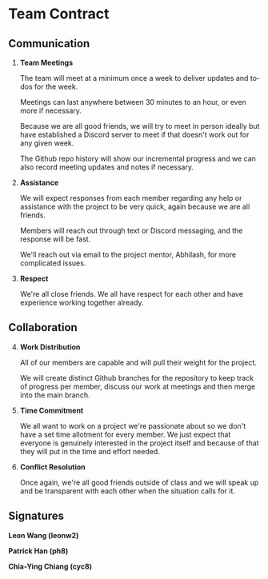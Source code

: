 # Team Contract

## Communication
1. **Team Meetings**

    The team will meet at a minimum once a week to deliver updates and to-dos for the week.

    Meetings can last anywhere between 30 minutes to an hour, or even more if necessary.

    Because we are all good friends, we will try to meet in person ideally but have established a Discord server to meet if that doesn't work out for any given week.
    
    The Github repo history will show our incremental progress and we can also record meeting updates and notes if necessary.

2. **Assistance** 

    We will expect responses from each member regarding any help or assistance with the project to be very quick, again because we are all friends. 
    
    Members will reach out through text or Discord messaging, and the response will be fast. 
    
    We'll reach out via email to the project mentor, Abhilash, for more complicated issues.

3. **Respect** 

    We're all close friends. We all have respect for each other and have experience working together already.

## Collaboration

4. **Work Distribution** 

    All of our members are capable and will pull their weight for the project. 
    
    We will create distinct Github branches for the repository to keep track of progress per member, discuss our work at meetings and then merge into the main branch.

5. **Time Commitment** 

    We all want to work on a project we're passionate about so we don't have a set time allotment for every member. We just expect that everyone is genuinely interested in the project itself and because of that they will put in the time and effort needed. 

6. **Conflict Resolution** 

    Once again, we're all good friends outside of class and we will speak up and be transparent with each other when the situation calls for it. 

## Signatures

**Leon Wang (leonw2)**

**Patrick Han (ph8)**

**Chia-Ying Chiang (cyc8)**
